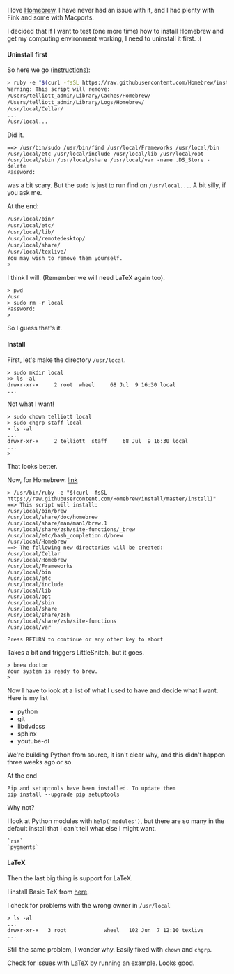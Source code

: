 I love [Homebrew](https://brew.sh).  I have never had an issue with it, and I had plenty with Fink and some with Macports.

I decided that if I want to test (one more time) how to install Homebrew and get my computing environment working, I need to uninstall it first.  :(

#### Uninstall first

So here we go ([instructions](http://docs.brew.sh/FAQ.html)):

```bash
> ruby -e "$(curl -fsSL https://raw.githubusercontent.com/Homebrew/install/master/uninstall)"
Warning: This script will remove:
/Users/telliott_admin/Library/Caches/Homebrew/
/Users/telliott_admin/Library/Logs/Homebrew/
/usr/local/Cellar/
...
/usr/local...
```

Did it.

```
==> /usr/bin/sudo /usr/bin/find /usr/local/Frameworks /usr/local/bin /usr/local/etc /usr/local/include /usr/local/lib /usr/local/opt /usr/local/sbin /usr/local/share /usr/local/var -name .DS_Store -delete
Password:
```

was a bit scary.  But the `sudo` is just to run find on `/usr/local...`.  A bit silly, if you ask me.

At the end:

``` bash
/usr/local/bin/
/usr/local/etc/
/usr/local/lib/
/usr/local/remotedesktop/
/usr/local/share/
/usr/local/texlive/
You may wish to remove them yourself.
>
```

I think I will.  (Remember we will need LaTeX again too).

    > pwd
	/usr
	> sudo rm -r local
	Password:
	>

So I guess that's it.

#### Install

First, let's make the directory `/usr/local`.

```
> sudo mkdir local
>> ls -al
drwxr-xr-x     2 root  wheel     68 Jul  9 16:30 local
...
```

Not what I want!

```
> sudo chown telliott local
> sudo chgrp staff local
> ls -al
...
drwxr-xr-x     2 telliott  staff     68 Jul  9 16:30 local
...
>
```

That looks better.

Now, for Homebrew.  [link](https://brew.sh)

```
> /usr/bin/ruby -e "$(curl -fsSL https://raw.githubusercontent.com/Homebrew/install/master/install)"
==> This script will install:
/usr/local/bin/brew
/usr/local/share/doc/homebrew
/usr/local/share/man/man1/brew.1
/usr/local/share/zsh/site-functions/_brew
/usr/local/etc/bash_completion.d/brew
/usr/local/Homebrew
==> The following new directories will be created:
/usr/local/Cellar
/usr/local/Homebrew
/usr/local/Frameworks
/usr/local/bin
/usr/local/etc
/usr/local/include
/usr/local/lib
/usr/local/opt
/usr/local/sbin
/usr/local/share
/usr/local/share/zsh
/usr/local/share/zsh/site-functions
/usr/local/var

Press RETURN to continue or any other key to abort
```

Takes a bit and triggers LittleSnitch, but it goes.

    > brew doctor
    Your system is ready to brew.
    > 
    
Now I have to look at a list of what I used to have and decide what I want.  Here is my list

- python
- git
- libdvdcss
- sphinx
- youtube-dl

We're building Python from source, it isn't clear why, and this didn't happen three weeks ago or so.

At the end

    Pip and setuptools have been installed. To update them
    pip install --upgrade pip setuptools

Why not?

I look at Python modules with `help('modules')`, but there are so many in the default install that I can't tell what else I might want.

    `rsa`
    `pygments`

#### LaTeX

Then the last big thing is support for LaTeX.

I install Basic TeX from [here](http://www.tug.org/mactex/morepackages.html).

I check for problems with the wrong owner in `/usr/local`

```
> ls -al
...
drwxr-xr-x   3 root            wheel   102 Jun  7 12:10 texlive
...
```

Still the same problem, I wonder why.  Easily fixed with `chown` and `chgrp`.

Check for issues with LaTeX by running an example.  Looks good.
    



